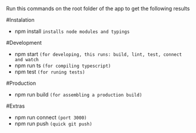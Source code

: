Run this commands on the root folder of the app to get the following results

#Instalation
* npm install `installs node modules and typings`

#Development
* npm start `(for developing, this runs: build, lint, test, connect and watch`
* npm run ts `(for compiling typescript)`
* npm test `(for runing tests)`


#Production
* npm run build `(for assembling a production build)`

#Extras
* npm run connect `(port 3000)`
* npm run push `(quick git push)`
